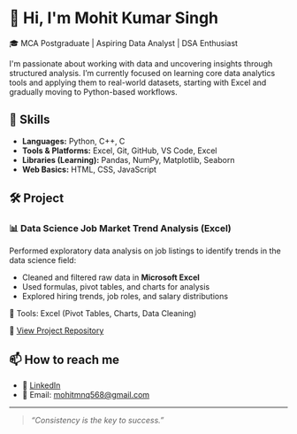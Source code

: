 # 👋 Hi, I'm Mohit Kumar Singh

🎓 MCA Postgraduate | Aspiring Data Analyst | DSA Enthusiast

I'm passionate about working with data and uncovering insights through structured analysis. I’m currently focused on learning core data analytics tools and applying them to real-world datasets, starting with Excel and gradually moving to Python-based workflows.

## 🔧 Skills
- **Languages:** Python, C++, C 
- **Tools & Platforms:** Excel, Git, GitHub, VS Code, Excel  
- **Libraries (Learning):** Pandas, NumPy, Matplotlib, Seaborn
- **Web Basics:** HTML, CSS, JavaScript

## 🛠️ Project

### 📊 Data Science Job Market Trend Analysis (Excel)
Performed exploratory data analysis on job listings to identify trends in the data science field:
- Cleaned and filtered raw data in **Microsoft Excel**
- Used formulas, pivot tables, and charts for analysis
- Explored hiring trends, job roles, and salary distributions

📂 Tools: Excel (Pivot Tables, Charts, Data Cleaning)

🔗 [View Project Repository](https://github.com/denger69/Data_Analytics_Project.git)

## 📫 How to reach me
- 💼 [LinkedIn](https://www.linkedin.com/in/mohitkumarsingh008/) 
- 📧 Email: mohitmnq568@gmail.com

---

> _“Consistency is the key to success.”_
